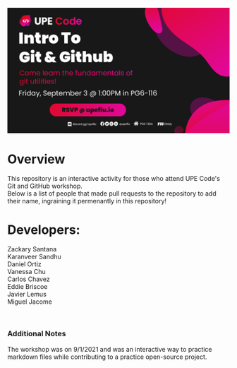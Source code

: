 ![Git and GitHub banner](Banner.png)
# Overview
This repository is an interactive activity for those who attend UPE Code's Git and GitHub workshop. <br />
Below is a list of people that made pull requests to the repository to add their name, ingraining it permenantly in this repository!

# Developers:
Zackary Santana <br />
Karanveer Sandhu <br />
Daniel Ortiz <br />
Vanessa Chu <br />
Carlos Chavez <br />
Eddie Briscoe <br />
Javier Lemus <br />
Miguel Jacome <br />

<br />

### Additional Notes
The workshop was on 9/1/2021 and was an interactive way to practice markdown files while contributing to a practice open-source project.
